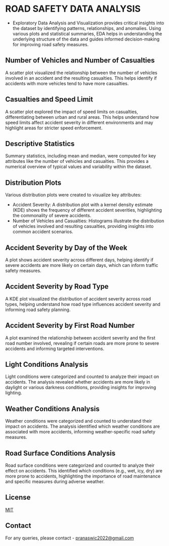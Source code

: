 # ROAD SAFETY DATA ANALYSIS
- Exploratory Data Analysis and Visualization provides critical insights into the dataset by identifying patterns, relationships, and anomalies. Using various plots and statistical summaries, EDA helps in understanding the underlying structure of the data and guides informed decision-making for improving road safety measures.

## Number of Vehicles and Number of Casualties
A scatter plot visualized the relationship between the number of vehicles involved in an accident and the resulting casualties. This helps identify if accidents with more vehicles tend to have more casualties.

## Casualties and Speed Limit
A scatter plot explored the impact of speed limits on casualties, differentiating between urban and rural areas. This helps understand how speed limits affect accident severity in different environments and may highlight areas for stricter speed enforcement.

## Descriptive Statistics
Summary statistics, including mean and median, were computed for key attributes like the number of vehicles and casualties. This provides a numerical overview of typical values and variability within the dataset.

## Distribution Plots
Various distribution plots were created to visualize key attributes:

- Accident Severity: A distribution plot with a kernel density estimate (KDE) shows the frequency of different accident severities, highlighting the commonality of severe accidents.
- Number of Vehicles and Casualties: Histograms illustrate the distribution of vehicles involved and resulting casualties, providing insights into common accident scenarios.

## Accident Severity by Day of the Week
A plot shows accident severity across different days, helping identify if severe accidents are more likely on certain days, which can inform traffic safety measures.

## Accident Severity by Road Type
A KDE plot visualized the distribution of accident severity across road types, helping understand how road type influences accident severity and informing road safety planning.

## Accident Severity by First Road Number
A plot examined the relationship between accident severity and the first road number involved, revealing if certain roads are more prone to severe accidents and informing targeted interventions.

## Light Conditions Analysis
Light conditions were categorized and counted to analyze their impact on accidents. The analysis revealed whether accidents are more likely in daylight or various darkness conditions, providing insights for improving lighting.

## Weather Conditions Analysis
Weather conditions were categorized and counted to understand their impact on accidents. The analysis identified which weather conditions are associated with more accidents, informing weather-specific road safety measures.

## Road Surface Conditions Analysis
Road surface conditions were categorized and counted to analyze their effect on accidents. This identified which conditions (e.g., wet, icy, dry) are more prone to accidents, highlighting the importance of road maintenance and specific measures during adverse weather.
## License

[MIT](https://choosealicense.com/licenses/mit/)


## Contact

For any queries, please contact - pranaswic2022@gmail.com



